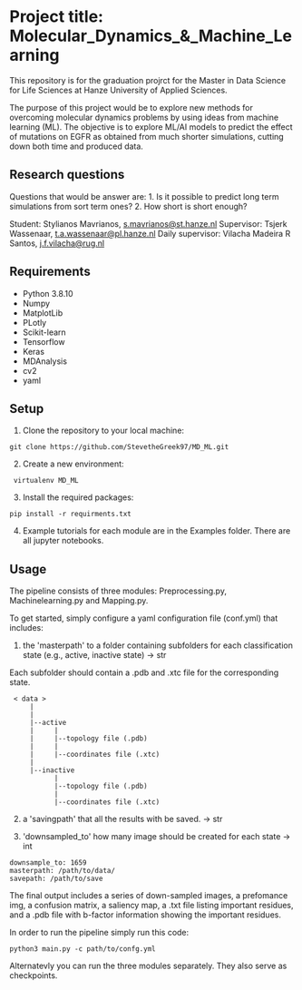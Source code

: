# Project title: Molecular_Dynamics_&_Machine_Learning

This repository is for the graduation projrct for the Master in Data Science 
for Life Sciences at Hanze University of Applied Sciences.

The purpose of this project would be to explore new methods for overcoming molecular dynamics problems by using ideas from machine learning (ML). 
The objective is to explore ML/AI models to predict the effect of mutations on EGFR as obtained from much shorter simulations,
cutting down both time and produced data. 

## Research questions
Questions that would be answer are: 
    1. Is it possible to predict long term simulations from sort term ones? 
    2. How short is short enough? 
   
Student:          Stylianos Mavrianos, s.mavrianos@st.hanze.nl 
Supervisor:       Tsjerk Wassenaar, t.a.wassenaar@pl.hanze.nl 
Daily supervisor: Vilacha Madeira R Santos, j.f.vilacha@rug.nl 

## Requirements

- Python 3.8.10
- Numpy
- MatplotLib
- PLotly
- Scikit-learn
- Tensorflow
- Keras
- MDAnalysis
- cv2
- yaml

## Setup

1. Clone the repository to your local machine:

```git clone https://github.com/StevetheGreek97/MD_ML.git```

2. Create a new environment:

``` virtualenv MD_ML```

3. Install the required packages:

```pip install -r requirments.txt```

4. Example tutorials for each module are in the Examples folder. There are all jupyter notebooks. 

## Usage

The pipeline consists of three modules: Preprocessing.py, Machinelearning.py and Mapping.py.

 To get started, simply configure a yaml configuration file (conf.yml) that includes:
1. the 'masterpath' to a folder containing subfolders for each classification state (e.g., active, inactive state) -> str

Each subfolder should contain a .pdb and .xtc file for the corresponding state.

```
 < data >
     |  
     |
     |--active
     |     |
     |     |--topology file (.pdb)
     |     |
     |     |--coordinates file (.xtc)
     |
     |--inactive
           |
           |--topology file (.pdb)
           |
           |--coordinates file (.xtc)
```

2. a 'savingpath' that all the results with be saved. -> str

3. 'downsampled_to' how many image should be created for each state -> int

```
downsample_to: 1659
masterpath: /path/to/data/
savepath: /path/to/save

```
The final output includes a series of down-sampled images, a prefomance img, a confusion matrix, a saliency map, a .txt file listing important residues, and a .pdb file with b-factor information showing the important residues. 

In order to run the pipeline simply run this code:
```
python3 main.py -c path/to/confg.yml
```
Alternatevly you can run the three modules separately. They also serve as checkpoints.

